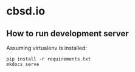 # cbsd.io

## How to run development server

Assuming virtualenv is installed:

```
pip install -r requirements.txt
mkdocs serve
```
